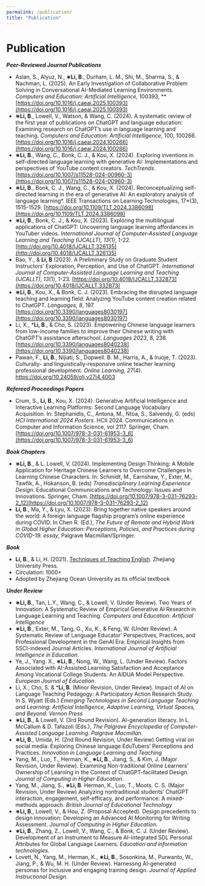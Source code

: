 ```yaml
---
permalink: /publication/
title: "Publication"
---
```


# Publication

***Peer-Reviewed Journal Publications***

- Aslan, S., Alyuz, N., **∗Li, B**., Durham, L. M., Shi, M., Sharma, S., & Nachman, L. (2025). An Early Investigation of Collaborative Problem Solving in Conversational AI-Mediated Learning Environments. *Computers and Education: Artificial Intelligence,* 100393, **[https://doi.org/10.1016/j.caeai.2025.100393](https://doi.org/10.1016/j.caeai.2025.100393)
- **∗Li, B**., Lowell, V., Watson, & Wang, C. (2024). A systematic review of the first year of publications on ChatGPT and language education: Examining research on ChatGPT’s use in language learning and teaching. *Computers and Education: Artificial Intelligence*, 100, 100266. [https://doi.org/10.1016/j.caeai.2024.100266](https://doi.org/10.1016/j.caeai.2024.100266)
- **∗Li, B**., Wang, C., Bonk, C. J., & Kou, X. (2024). Exploring inventions in self-directed language learning with generative AI: Implementations and perspectives of YouTube content creators. *TechTrends*. [https://doi.org/10.1007/s11528-024-00960-3](https://doi.org/10.1007/s11528-024-00960-3)
- **∗Li, B**., Bonk, C. J., Wang, C., & Kou, X. (2024). Reconceptualizing self-directed learning in the era of generative AI: An exploratory analysis of language learning*. IEEE Transactions on Learning Technologies, 17*(3), 1515-1529. [https://doi.org/10.1109/TLT.2024.3386098](https://doi.org/10.1109/TLT.2024.3386098)
- **∗Li, B**., Bonk, C. J., & Kou, X. (2023). Exploring the multilingual applications of ChatGPT: Uncovering language learning affordances in YouTuber videos. *International Journal of Computer-Assisted Language Learning and Teaching (IJCALLT), 13*(1), 1-22. [http://doi.org/10.4018/IJCALLT.326135](http://doi.org/10.4018/IJCALLT.326135)
- Bao, Y., & **Li, B** (2023). A Preliminary Study on Graduate Student Instructors’ Exploration, Perception, and Use of ChatGPT. *International Journal of Computer-Assisted Language Learning and Teaching (IJCALLT), 13*(1), 1-23. [https://doi.org/10.4018/IJCALLT.332873](https://doi.org/10.4018/IJCALLT.332873)
- **∗Li, B**., Kou, X., & Bonk, C. J. (2023). Embracing the disrupted language teaching and learning field: Analyzing YouTube content creation related to ChatGPT. *Languages, 8*, 197. [https://doi.org/10.3390/languages8030197](https://doi.org/10.3390/languages8030197)
- Li, X., ***Li, B**., & Cho, S. (2023). Empowering Chinese language learners from low-income families to improve their Chinese writing with ChatGPT’s assistance afterschool. *Languages 2023*, 8, 238. [https://doi.org/10.3390/languages8040238](https://doi.org/10.3390/languages8040238)
- Pawan, F., **Li, B**., Nijiati, S., Dopwell. B. M., Harris, A., & Iruoje, T. (2023). Culturally- and linguistically-responsive online teacher learning professional development. *Online Learning, 27*(4). https://doi.org/10.24059/olj.v27i4.4003

***Refereed Proceedings Papers***

- Crum, S., **Li, B**., Kou, X. (2024). Generative Artificial Intelligence and Interactive Learning Platforms: Second Language Vocabulary Acquisition. In: Stephanidis, C., Antona, M., Ntoa, S., Salvendy, G. (eds) *HCI International 2024 Posters*. HCII 2024. Communications in Computer and Information Science, vol 2117. Springer, Cham. [https://doi.org/10.1007/978-3-031-61953-3_6](https://doi.org/10.1007/978-3-031-61953-3_6)

***Book Chapters***

- **∗Li, B**., & L. Lowell, V. (2024). Implementing Design Thinking: A Mobile Application for Heritage Chinese Learners to Overcome Challenges in Learning Chinese Characters. In: Schmidt, M., Earnshaw, Y., Exter, M., Tawfik, A., Hokanson, B. (eds) *Transdisciplinary Learning Experience Design*. Educational Communications and Technology: Issues and Innovations. Springer, Cham. [https://doi.org/10.1007/978-3-031-76293-2_12](https://doi.org/10.1007/978-3-031-76293-2_12)
- **Li, B**., Ma, Y., & Lyu, X. (2023). Bring together native speakers around the world: A foreign language flagship program’s online experience during COVID. In Chen R. (Ed.), *The Future of Remote and Hybrid Work in Global Higher Education: Perceptions, Policies, and Practices during COVID-19. essay*, Palgrave Macmillan/Springer.

***Book***

- **Li, B**., & Li, H. (2021). [Techniques of Teaching English](https://www.amazon.com/-/es/%E5%8C%BF%E5%90%8D/dp/7308199096). Zhejiang University Press.
- Circulation: 1000+
- Adopted by Zhejiang Ocean University as its official textbook

***Under Review***

- **∗Li, B**., Tan, L.Y., Wang, C., & Lowell, V. (Under Review). Two Years of Innovation: A Systematic Review of Empirical Generative AI Research in Language Learning and Teaching. *Computers and Education: Artificial Intelligence*
- **∗Li, B**., Exter, M., Tang, G., Xu, K., & Feng, W. (Under Review). A Systematic Review of Language Educator’ Perspectives, Practices, and Professional Development in the GenAI Era: Empirical Insights from SSCI-indexed Journal Articles. *International Journal of Artificial Intelligence in Education*.
- Ye, J., Yang. X., **∗Li, B**., Nong, W., Wang, L. (Under Review). Factors Associated with AI-Assisted Learning Satisfaction and Acceptance Among Vocational College Students: An AIDUA Model Perspective. *European Journal of Education*.
- Li, X., Cho, S. & ***Li, B**. (Minor Revision, Under Review). Impact of AI on Language Teaching Pedagogy: A Participatory Action Research Study. In S. Wyatt (Eds.) *Emerging Technologies in Second Language Teaching and Learning: Artificial Intelligence, Adaptive Learning, Virtual Spaces, and Beyond. Vernon Press*
- **∗Li, B**., & Lowell, V. (3rd Round Revision). AI-generation literacy. In L. McCallum & D. Tafazoli (Eds.), *The Palgrave Encyclopedia of Computer-Assisted Language Learning. Palgrave Macmillan*.
- **∗Li, B**., Umida, H. (2nd Round Revision, Under Review) Getting viral on social media: Exploring Chinese language EduTubers’ Perceptions and Practices. *Innovation in Language Learning and Teaching*
- Yang, M., Luo, T., Herman, K., **∗Li, B**., Jiang, S., & Kim, J. (Major Revision, Under Review). Examining Non-traditional Online Learners’ Ownership of Learning in the Context of ChatGPT-facilitated Design. *Journal of Computing in Higher Education*.
- Yang, M., Jiang, S., **∗Li, B**. Herman, K., Luo, T., Moots. C. S. (Major Revision, Under Review) Analyzing nontraditional students’ ChatGPT interaction, engagement, self-efficacy, and performance: A mixed-methods approach. *British Journal of Educational Technology*
- **∗Li, B**., Lowell, V., & Hou, Z. (Proposal Accepted). Design precedents to design innovation: Developing an Advanced AI Monitoring for Writing Assessment. *Journal of Computing in Higher Education.*
- **∗Li, B**., Zhang, Z., Lowell, V., Wang, C., & Bonk, C. J. (Under Review). Development of an Instrument to Measure AI-integrated SDL Personal Attributes for Global Language Learners. *Education and information technologies*.
- Lovett, N., Yang, M., Herman, K., **∗Li, B**., Sosonkina, M., Purwanto, W., Jiang, P., & Wu, M. H. (Under Review). Harnessng AI-generated personas for inclusive and engaging training design. *Journal of Applied Instructional Design*.
